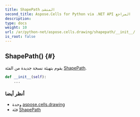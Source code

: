 ```yaml
---
title: ShapePath المنشئ
second_title: Aspose.Cells for Python via .NET API المراجع
description:
type: docs
weight: 10
url: /ar/python-net/aspose.cells.drawing/shapepath/__init__/
is_root: false
---
```

##  ShapePath() {#}
يقوم بتهيئة نسخة جديدة من الفئة [ShapePath](/cells/ar/python-net/aspose.cells.drawing/shapepath).



```python
def __init__(self):
    ...
```





###  أنظر أيضا
* وحدة [aspose.cells.drawing](../../)
* فئة [ShapePath](/cells/ar/python-net/aspose.cells.drawing/shapepath)
